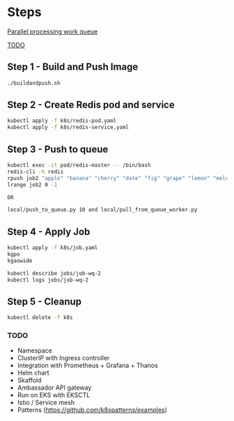 # Steps

[Parallel processing work queue](https://kubernetes.io/docs/tasks/job/fine-parallel-processing-work-queue/)

[TODO](https://medium.com/faun/35-advanced-tutorials-to-learn-kubernetes-dae5695b1f18)

## Step 1 - Build and Push Image

``` bash
./buildandpush.sh
```

## Step 2 - Create Redis pod and service

``` bash
kubectl apply -f k8s/redis-pod.yaml
kubectl apply -f k8s/redis-service.yaml
```

## Step 3 - Push to queue

``` bash
kubectl exec -it pod/redis-master -- /bin/bash
redis-cli -h redis
rpush job2 "apple" "banana" "cherry" "date" "fig" "grape" "lemon" "melon" "orange"
lrange job2 0 -1

OR 

local/push_to_queue.py 10 and local/pull_from_queue_worker.py
```

## Step 4 - Apply Job

``` bash
kubectl apply -f k8s/job.yaml
kgpo
kgaowide

kubectl describe jobs/job-wq-2
kubectl logs jobs/job-wq-2
```

## Step 5 - Cleanup

``` bash
kubectl delete -f k8s
```

### TODO

* Namespace
* ClusterIP with Ingress controller
* Integration with Prometheus + Grafana + Thanos
* Helm chart
* Skaffold
* Ambassador API gateway
* Run on EKS with EKSCTL
* Istio / Service mesh
* Patterns (https://github.com/k8spatterns/examples)